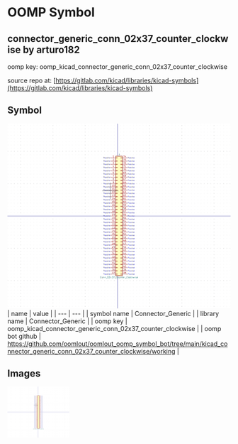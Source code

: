 # OOMP Symbol  
## connector_generic_conn_02x37_counter_clockwise  by arturo182  
  
oomp key: oomp_kicad_connector_generic_conn_02x37_counter_clockwise  
  
source repo at: [https://gitlab.com/kicad/libraries/kicad-symbols](https://gitlab.com/kicad/libraries/kicad-symbols)  
## Symbol  
  
[![working.png](working_600.png)](working.png)  
| name | value | 
| --- | --- | 
| symbol name | Connector_Generic | 
| library name | Connector_Generic | 
| oomp key | oomp_kicad_connector_generic_conn_02x37_counter_clockwise | 
| oomp bot github | https://github.com/oomlout/oomlout_oomp_symbol_bot/tree/main/kicad_connector_generic_conn_02x37_counter_clockwise/working | 
## Images  
  
[![working.png](working_140.png)](working.png)  
